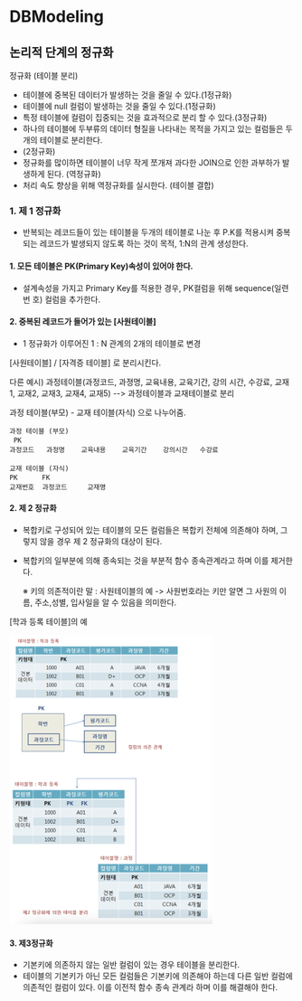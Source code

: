 # DBModeling



## 논리적 단계의 정규화

정규화 (테이블 분리)

- 테이블에 중복된 데이터가 발생하는 것을 줄일 수 있다.(1정규화)
- 테이블에 null 컬럼이 발생하는 것을 줄일 수 있다.(1정규화)
- 특정 테이블에 컬럼이 집중되는 것을 효과적으로 분리 할 수 있다.(3정규화)
- 하나의 테이블에 두부류의 데이터 형질을 나타내는 목적을 가지고 있는 컬럼들은 두개의 테이블로 분리한다.
- (2정규화)
- 정규화를 많이하면 테이블이 너무 작게 쪼개져 과다한 JOIN으로 인한 과부하가 발생하게 된다. (역정규화)
- 처리 속도 향상을 위해 역정규화를 실시한다. (테이블 결합)



### 1. 제 1 정규화

- 반복되는 레코드들이 있는 테이블을 두개의 테이블로 나눈 후  P.K를 적용시켜 중복되는 레코드가 발생되지 않도록 하는 것이 목적, 1:N의 관계 생성한다.

#### 1. 모든 테이블은 PK(Primary Key)속성이 있어야 한다.

- 설계속성을 가지고 Primary Key를 적용한 경우, PK컬럼을 위해 sequence(일련번
     호) 컬럼을 추가한다.

#### 2. 중복된 레코드가 들어가 있는 [사원테이블]

- 1 정규화가 이루어진 1 : N 관계의 2개의 테이블로 변경

[사원테이블] / [자격증 테이블] 로 분리시킨다.

다른 예시) 과정테이블(과정코드, 과졍명, 교육내용, 교육기간, 강의 시간, 수강료, 교재1, 교재2, 교재3, 교재4, 교재5) --> 과정테이블과 교재테이블로 분리

과정 테이블(부모) - 교재 테이블(자식) 으로 나누어줌.

```
과정 테이블 (부모)
 PK 
과정코드   과정명    교육내용    교육기간    강의시간   수강료 

교재 테이블 (자식)
PK      FK
교재번호  과정코드     교재명
```



#### 2. 제 2 정규화

- 복합키로 구성되어 있는 테이블의 모든 컬럼들은 복합키 전체에 의존해야 하며, 그렇지 않을 경우 제 2 정규화의 대상이 된다.
- 복합키의 일부분에 의해 종속되는 것을 부분적 함수 종속관계라고 하며 이를 제거한다.

  ※ 키의 의존적이란 말 : 사원테이블의 예 -> 사원번호라는 키만 알면 그 사원의 이름, 주소,성별, 입사일을 알 수 있음을 의미한다.

[학과 등록 테이블]의 예

<img src="DBModeling_1104.assets/image-20211104141737528.png" alt="image-20211104141737528" style="zoom:50%;" />



#### 3. 제3정규화

- 기본키에 의존하지 않는 일반 컬럼이 있는 경우 테이블을 분리한다.
- 테이블의 기본키가 아닌 모든 컬럼들은 기본키에 의존해야 하는데 다른 일반 컬럼에 의존적인 컬럼이 있다. 이를 이전적 함수 종속 관계라 하며 이를 해결해야 한다.

